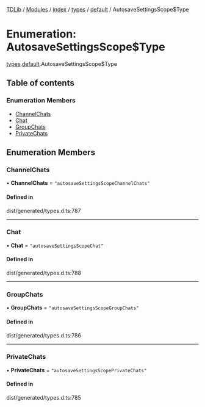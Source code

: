 [TDLib](../README.md) / [Modules](../modules.md) / [index](../modules/index.md) / [types](../modules/index.types.md) / [default](../modules/index.types.default.md) / AutosaveSettingsScope$Type

# Enumeration: AutosaveSettingsScope$Type

[types](../modules/index.types.md).[default](../modules/index.types.default.md).AutosaveSettingsScope$Type

## Table of contents

### Enumeration Members

- [ChannelChats](index.types.default.AutosaveSettingsScope_Type.md#channelchats)
- [Chat](index.types.default.AutosaveSettingsScope_Type.md#chat)
- [GroupChats](index.types.default.AutosaveSettingsScope_Type.md#groupchats)
- [PrivateChats](index.types.default.AutosaveSettingsScope_Type.md#privatechats)

## Enumeration Members

### ChannelChats

• **ChannelChats** = ``"autosaveSettingsScopeChannelChats"``

#### Defined in

dist/generated/types.d.ts:787

___

### Chat

• **Chat** = ``"autosaveSettingsScopeChat"``

#### Defined in

dist/generated/types.d.ts:788

___

### GroupChats

• **GroupChats** = ``"autosaveSettingsScopeGroupChats"``

#### Defined in

dist/generated/types.d.ts:786

___

### PrivateChats

• **PrivateChats** = ``"autosaveSettingsScopePrivateChats"``

#### Defined in

dist/generated/types.d.ts:785
